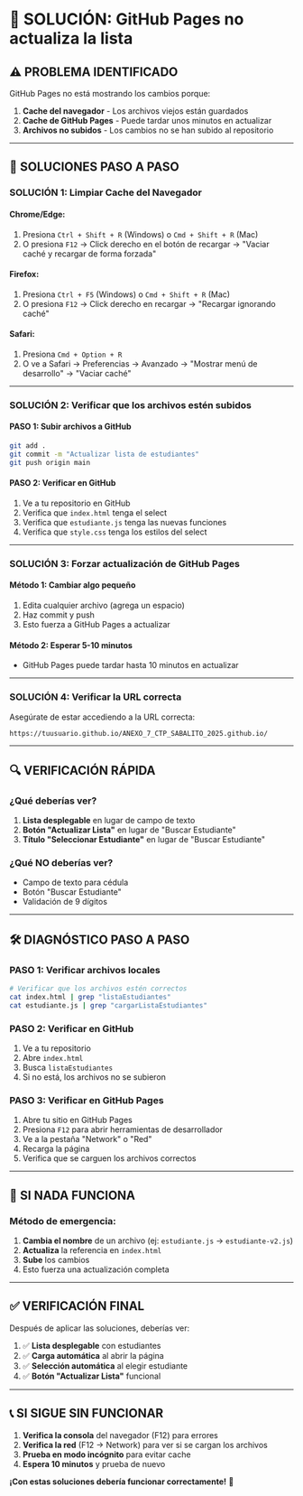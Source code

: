 # 🔧 SOLUCIÓN: GitHub Pages no actualiza la lista

## ⚠️ **PROBLEMA IDENTIFICADO**

GitHub Pages no está mostrando los cambios porque:
1. **Cache del navegador** - Los archivos viejos están guardados
2. **Cache de GitHub Pages** - Puede tardar unos minutos en actualizar
3. **Archivos no subidos** - Los cambios no se han subido al repositorio

---

## 🚀 **SOLUCIONES PASO A PASO**

### **SOLUCIÓN 1: Limpiar Cache del Navegador**

#### **Chrome/Edge:**
1. Presiona `Ctrl + Shift + R` (Windows) o `Cmd + Shift + R` (Mac)
2. O presiona `F12` → Click derecho en el botón de recargar → "Vaciar caché y recargar de forma forzada"

#### **Firefox:**
1. Presiona `Ctrl + F5` (Windows) o `Cmd + Shift + R` (Mac)
2. O presiona `F12` → Click derecho en recargar → "Recargar ignorando caché"

#### **Safari:**
1. Presiona `Cmd + Option + R`
2. O ve a Safari → Preferencias → Avanzado → "Mostrar menú de desarrollo" → "Vaciar caché"

---

### **SOLUCIÓN 2: Verificar que los archivos estén subidos**

#### **PASO 1: Subir archivos a GitHub**
```bash
git add .
git commit -m "Actualizar lista de estudiantes"
git push origin main
```

#### **PASO 2: Verificar en GitHub**
1. Ve a tu repositorio en GitHub
2. Verifica que `index.html` tenga el select
3. Verifica que `estudiante.js` tenga las nuevas funciones
4. Verifica que `style.css` tenga los estilos del select

---

### **SOLUCIÓN 3: Forzar actualización de GitHub Pages**

#### **Método 1: Cambiar algo pequeño**
1. Edita cualquier archivo (agrega un espacio)
2. Haz commit y push
3. Esto fuerza a GitHub Pages a actualizar

#### **Método 2: Esperar 5-10 minutos**
- GitHub Pages puede tardar hasta 10 minutos en actualizar

---

### **SOLUCIÓN 4: Verificar la URL correcta**

Asegúrate de estar accediendo a la URL correcta:
```
https://tuusuario.github.io/ANEXO_7_CTP_SABALITO_2025.github.io/
```

---

## 🔍 **VERIFICACIÓN RÁPIDA**

### **¿Qué deberías ver?**
1. **Lista desplegable** en lugar de campo de texto
2. **Botón "Actualizar Lista"** en lugar de "Buscar Estudiante"
3. **Título "Seleccionar Estudiante"** en lugar de "Buscar Estudiante"

### **¿Qué NO deberías ver?**
- Campo de texto para cédula
- Botón "Buscar Estudiante"
- Validación de 9 dígitos

---

## 🛠️ **DIAGNÓSTICO PASO A PASO**

### **PASO 1: Verificar archivos locales**
```bash
# Verificar que los archivos estén correctos
cat index.html | grep "listaEstudiantes"
cat estudiante.js | grep "cargarListaEstudiantes"
```

### **PASO 2: Verificar en GitHub**
1. Ve a tu repositorio
2. Abre `index.html`
3. Busca `listaEstudiantes`
4. Si no está, los archivos no se subieron

### **PASO 3: Verificar en GitHub Pages**
1. Abre tu sitio en GitHub Pages
2. Presiona `F12` para abrir herramientas de desarrollador
3. Ve a la pestaña "Network" o "Red"
4. Recarga la página
5. Verifica que se carguen los archivos correctos

---

## 🚨 **SI NADA FUNCIONA**

### **Método de emergencia:**
1. **Cambia el nombre** de un archivo (ej: `estudiante.js` → `estudiante-v2.js`)
2. **Actualiza** la referencia en `index.html`
3. **Sube** los cambios
4. Esto fuerza una actualización completa

---

## ✅ **VERIFICACIÓN FINAL**

Después de aplicar las soluciones, deberías ver:

1. ✅ **Lista desplegable** con estudiantes
2. ✅ **Carga automática** al abrir la página
3. ✅ **Selección automática** al elegir estudiante
4. ✅ **Botón "Actualizar Lista"** funcional

---

## 📞 **SI SIGUE SIN FUNCIONAR**

1. **Verifica la consola** del navegador (F12) para errores
2. **Verifica la red** (F12 → Network) para ver si se cargan los archivos
3. **Prueba en modo incógnito** para evitar cache
4. **Espera 10 minutos** y prueba de nuevo

**¡Con estas soluciones debería funcionar correctamente!** 🚀
